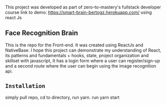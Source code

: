 This project was developed as part of zero-to-mastery's fullstack developer course
link to demo: https://smart-brain-bertogz.herokuapp.com/
using react Js

## Face Recognition Brain

This is the repo for the Front-end.
It was created using ReactJs and NativeBase.
I hope this project can demonstrate my understanding of
React, its patterns and fundamentals + hooks, state, project organization and skillset with javascript,
It has a login form where a user can register/sign-up
and a second route where the user can begin using the image recognition api.

## `Installation`

simply pull repo, cd to directory, run yarn. run yarn start
